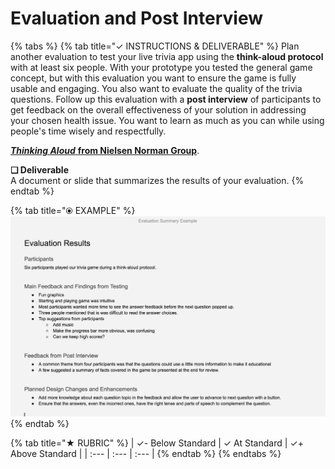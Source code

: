 # Evaluation and Post Interview



{% tabs %}
{% tab title="✓  INSTRUCTIONS & DELIVERABLE" %}
Plan another evaluation to test your live trivia app using the **think-aloud protocol** with at least six people. With your prototype you tested the general game concept, but with this evaluation you want to ensure the game is fully usable and engaging. You also want to evaluate the quality of the trivia questions. Follow up this evaluation with a **post interview** of participants to get feedback on the overall effectiveness of your solution in addressing your chosen health issue. You want to learn as much as you can while using people's time wisely and respectfully.

[_**Thinking Aloud**_ **from Nielsen Norman Group**](https://www.nngroup.com/articles/thinking-aloud-the-1-usability-tool/).

**❏ Deliverable**  
A document or slide that summarizes the results of your evaluation.
{% endtab %}

{% tab title="⦿ EXAMPLE" %}
![](../../.gitbook/assets/evaluationresults.png)
{% endtab %}

{% tab title="★  RUBRIC" %}
| ✓-  Below Standard | ✓  At Standard | ✓+  Above Standard |
| :--- | :--- | :--- |
{% endtab %}
{% endtabs %}

